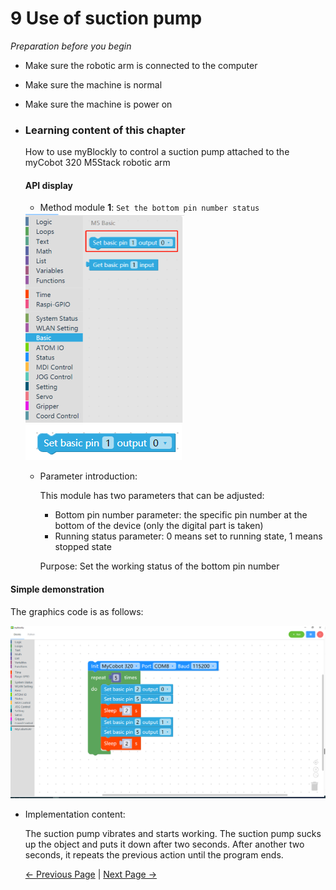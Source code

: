 # 9 Use of suction pump

<i>Preparation before you begin</i>

- Make sure the robotic arm is connected to the computer

- Make sure the machine is normal

- Make sure the machine is power on

* ### Learning content of this chapter

  How to use myBlockly to control a suction pump attached to the myCobot 320 M5Stack robotic arm

  #### API display

  - Method module **1**: `Set the bottom pin number status`



  <img src="../../../../resources/5-BasicApplication/5.2.1/m5/img/case/pump_item1.png" style="zoom: 50%;" />



  <img src="../../../../resources/5-BasicApplication/5.2.1/m5/img/blocks/basic/1.png" />

  * Parameter introduction:

    This module has two parameters that can be adjusted:

    * Bottom pin number parameter: the specific pin number at the bottom of the device (only the digital part is taken)
    * Running status parameter: 0 means set to running state, 1 means stopped state

    Purpose: Set the working status of the bottom pin number









#### Simple demonstration

The graphics code is as follows:

<img src="../../../../resources/5-BasicApplication/5.2.1/m5/img/case/pumpuse.png"  />

* Implementation content:

  The suction pump vibrates and starts working. The suction pump sucks up the object and puts it down after two seconds. After another two seconds, it repeats the previous action until the program ends.



  [← Previous Page](./8-GripperUse.md) | [Next Page →](./10-Q%26A.md)
